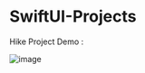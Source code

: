 # SwiftUI-Projects

Hike Project Demo : 

![image](https://github.com/ngoccuong11789/SwiftUI-Projects/blob/main/Hike/record.gif)

